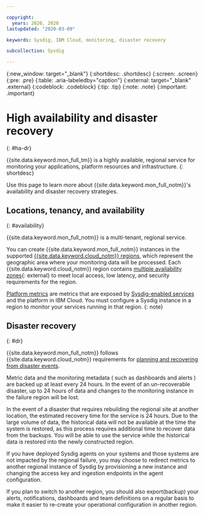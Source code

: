 ```yaml
---

copyright:
  years: 2020, 2020
lastupdated: "2020-03-09"

keywords: Sysdig, IBM Cloud, monitoring, disaster recovery

subcollection: Sysdig

---
```


{:new_window: target="_blank"}
{:shortdesc: .shortdesc}
{:screen: .screen}
{:pre: .pre}
{:table: .aria-labeledby="caption"}
{:external: target="_blank" .external}
{:codeblock: .codeblock}
{:tip: .tip}
{:note: .note}
{:important: .important}

# High availability and disaster recovery
{: #ha-dr}

{{site.data.keyword.mon_full_tm}} is a highly available, regional service for monitoring your applications, platform resources and infrastructure.
{: shortdesc}


Use this page to learn more about {{site.data.keyword.mon_full_notm}}'s availability and disaster recovery strategies.

## Locations, tenancy, and availability
{: #availability}

{{site.data.keyword.mon_full_notm}} is a multi-tenant, regional service.  

You can create {{site.data.keyword.mon_full_notm}} instances in the supported [{{site.data.keyword.cloud_notm}} regions](/docs/Monitoring-with-Sysdig?topic=Sysdig-endpoints#endpoints_regions), which represent the geographic area where your monitoring data will be processed.  Each {{site.data.keyword.cloud_notm}} region contains [multiple availability zones](https://www.ibm.com/blogs/bluemix/2018/06/expansion-availability-zones-global-regions/){: external} to meet local access, low latency, and security requirements for the region.

[Platform metrics](/docs/Monitoring-with-Sysdig?topic=Sysdig-platform_metrics_enabling) are metrics that are exposed by [Sysdig-enabled services](/docs/Monitoring-with-Sysdig?topic=Sysdig-cloud_services) and the platform in IBM Cloud. You must configure a Sysdig instance in a region to monitor your services running in that region.
{: note}

## Disaster recovery
{: #dr}

{{site.data.keyword.mon_full_notm}} follows {{site.data.keyword.cloud_notm}} requirements for [planning and recovering from disaster events](/docs/overview?topic=overview-zero-downtime#disaster-recovery).

Metric data and the monitoring metadata ( such as dashboards and alerts ) are backed up at least every 24 hours.  In the event of an un-recoverable disaster, up to 24 hours of data and changes to the monitoring instance in the failure region will be lost.

In the event of a disaster that requires rebuilding the regional site at another location, the estimated recovery time for the service is 24 hours.  Due to the large volume of data, the historical data will not be available at the time the system is restored, as this process requires additional time to recover data from the backups.  You will be able to use the service while the historical data is restored into the newly constructed region.

If you have deployed Sysdig agents on your systems and those systems are not impacted by the regional failure, you may choose to redirect metrics to another regional instance of Sysdig by provisioning a new instance and changing the access key and ingestion endpoints in the agent configuration.

If you plan to switch to another region, you should also export(backup) your alerts, notifications, dashboards and team definitions on a regular basis to make it easier to re-create your operational configuration in another region.
